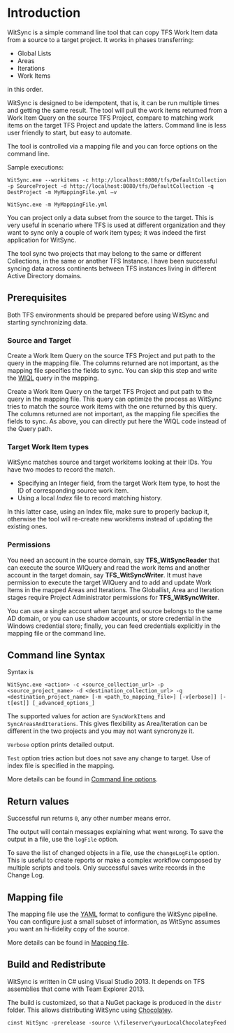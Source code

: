 # Introduction

WitSync is a simple command line tool that can copy TFS Work Item data from a source to a target project. It works in phases transferring: 

 - Global Lists
 - Areas
 - Iterations
 - Work Items

in this order.

WitSync is designed to be idempotent, that is, it can be run multiple times and getting the same result. The tool will pull the work items returned from a Work Item Query on the source TFS Project, compare to matching work items on the target TFS Project and update the latters.
Command line is less user friendly to start, but easy to automate.

The tool is controlled via a mapping file and you can force options on the command line.

Sample executions:
```Batchfile
WitSync.exe --workitems -c http://localhost:8080/tfs/DefaultCollection -p SourceProject -d http://localhost:8080/tfs/DefaultCollection -q DestProject -m MyMappingFile.yml –v

WitSync.exe -m MyMappingFile.yml
```

You can project only a data subset from the source to the target. This is very useful in scenario where TFS is used at different organization and they want to sync only a couple of work item types; it was indeed the first application for WitSync.

The tool sync two projects that may belong to the same or different Collections, in the same or another TFS Instance. I have been successful syncing data across continents between TFS instances living in different Active Directory domains.  

## Prerequisites

Both TFS environments should be prepared before using WitSync and starting synchronizing data.

### Source and Target

Create a Work Item Query on the source TFS Project and put path to the query in the mapping file. The columns returned are not important, as the mapping file specifies the fields to sync. You can skip this step and write the [WIQL](http://msdn.microsoft.com/en-us/library/bb130306.aspx) query in the mapping. 

Create a Work Item Query on the target TFS Project and put path to the query in the mapping file. This query can optimize the process as WitSync tries to match the source work items with the one returned by this query. The columns returned are not important, as the mapping file specifies the fields to sync. As above, you can directly put here the WIQL code instead of the Query path.

### Target Work Item types

WitSync matches source and target workitems looking at their IDs. You have two modes to record the match.

 - Specifying an Integer field, from the target Work Item type, to host the ID of corresponding source work item.
 - Using a local _Index_ file to record matching history.

In this latter case, using an Index file, make sure to properly backup it, otherwise the tool will re-create new workitems instead of updating the existing  ones.

### Permissions

You need an account in the source domain, say **TFS_WitSyncReader** that can execute the source WIQuery and read the work items and another account in the target domain, say **TFS_WitSyncWriter**. It must have permission to execute the target WIQuery and to add and update Work Items in the mapped Areas and Iterations.
The Globallist, Area and Iteration stages require Project Administrator permissions for **TFS_WitSyncWriter**.

You can use a single account when target and source belongs to the same AD domain, or you can use shadow accounts, or store credential in the Windows credential store; finally, you can feed credentials explicitly in the mapping file or the command line.


## Command line Syntax

Syntax is
```Batchfile
WitSync.exe <action> -c <source_collection_url> -p <source_project_name> -d <destination_collection_url> -q <destination_project_name> [-m <path_to_mapping_file>] [-v[erbose]] [-t[est]] [_advanced_options_]
```
The supported values for action are `SyncWorkItems` and `SyncAreasAndIterations`. This gives flexibility as Area/Iteration can be different in the two projects and you may not want syncronyze it.

`Verbose` option prints detailed output.

`Test` option tries action but does not save any change to target. Use of index file is specified in the mapping.

More details can be found in [Command line options](docs/CommandLineOptions.md).


## Return values

Successful run returns `0`, any other number means error.

The output will contain messages explaining what went wrong. To save the output in a file, use the `logFile` option.

To save the list of changed objects in a file, use the `changeLogFile` option. This is useful to create reports or make a complex workflow composed by multiple scripts and tools.
Only successful saves write records in the Change Log.  


## Mapping file

The mapping file use the [YAML](http://www.yaml.org/) format to configure the WitSync pipeline. You can configure just a small subset of information, as WitSync assumes you want an hi-fidelity copy of the source.

More details can be found in [Mapping file](docs/Mapping.md).


## Build and Redistribute

WitSync is written in C# using Visual Studio 2013. It depends on TFS assemblies that come with Team Explorer 2013.

The build is customized, so that a NuGet package is produced in the `distr` folder. This allows distributing WitSync using [Chocolatey](https://chocolatey.org/).

```
cinst WitSync -prerelease -source \\fileserver\yourLocalChocolateyFeed
```

